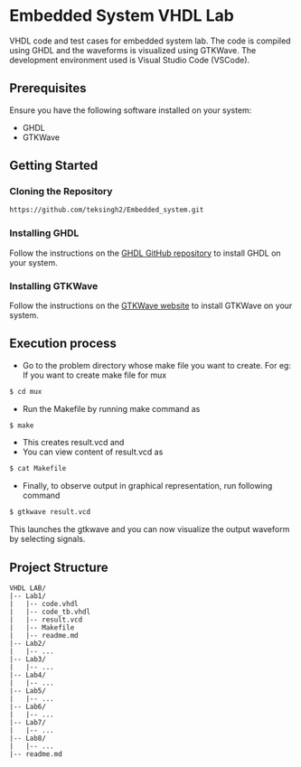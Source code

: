 
# Embedded System VHDL Lab

VHDL code and test cases for  embedded system lab. The code is compiled using GHDL and the waveforms is visualized using GTKWave. The development environment used is Visual Studio Code (VSCode).

## Prerequisites

Ensure you have the following software installed on your system:

- GHDL
- GTKWave


## Getting Started

### Cloning the Repository

```bash
https://github.com/teksingh2/Embedded_system.git

```

### Installing GHDL

Follow the instructions on the [GHDL GitHub repository](https://github.com/ghdl/ghdl) to install GHDL on your system.

### Installing GTKWave

Follow the instructions on the [GTKWave website](http://gtkwave.sourceforge.net/) to install GTKWave on your system.



## Execution process
- Go to the problem directory whose make file you want to create.
For eg: If you want to create make file for mux
```bash
$ cd mux
```

- Run the Makefile by running make command as
```bash
$ make
```
- This creates result.vcd and 
- You can view content of result.vcd as
```bash
$ cat Makefile
```
- Finally, to observe output in graphical representation, run following command
```bash
$ gtkwave result.vcd
```

This launches the gtkwave and you can now visualize the output waveform by selecting signals. 

## Project Structure
```
VHDL LAB/
|-- Lab1/
|   |-- code.vhdl
|   |-- code_tb.vhdl
|   |-- result.vcd
|   |-- Makefile
|   |-- readme.md
|-- Lab2/
|   |-- ...
|-- Lab3/
|   |-- ...
|-- Lab4/
|   |-- ...
|-- Lab5/
|   |-- ...
|-- Lab6/
|   |-- ...
|-- Lab7/
|   |-- ...
|-- Lab8/
|   |-- ...
|-- readme.md
```
